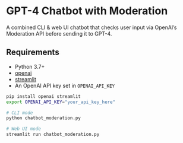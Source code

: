 # GPT-4 Chatbot with Moderation

A combined CLI & web UI chatbot that checks user input via OpenAI’s Moderation API before sending it to GPT-4.

## Requirements

- Python 3.7+  
- [openai](https://pypi.org/project/openai/)  
- [streamlit](https://pypi.org/project/streamlit/)  
- An OpenAI API key set in `OPENAI_API_KEY`

```bash
pip install openai streamlit
export OPENAI_API_KEY="your_api_key_here"

# CLI mode
python chatbot_moderation.py

# Web UI mode
streamlit run chatbot_moderation.py
